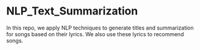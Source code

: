 # NLP_Text_Summarization
In this repo, we apply NLP techniques to generate titles and summarization for songs based on their lyrics. We also use these lyrics to recommend songs.
